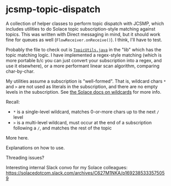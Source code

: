 # jcsmp-topic-dispatch

A collection of helper classes to perform topic dispatch with JCSMP, which includes utilities to do Solace topic subscription-style matching against topics.
This was written with Direct messaging in mind, but it should work fine for queues as well (`FlowReceiver.onReceive()`).  I think, I'll have to test.

Probably the file to check out is [`TopicUtils.java`](jcsmp-topic-dispatch-lib/src/main/java/com/solace/labs/topic/TopicUtils.java)
in the "lib" which has the topic matching logic.  I have implemented a regex-style matching (which is more portable b/c
you can just convert your subscription into a regex, and use it elsewhere), or a more performant linear scan algorithm, comparing char-by-char.

My utilities assume a subscription is "well-formed".  That is, wildcard chars `*` and `>` are not used as literals in the subscription, and there are no empty levels
in the subscription.  See [the Solace docs on wildcards](https://docs.solace.com/Messaging/Wildcard-Charaters-Topic-Subs.htm) for more info.

Recall:

- `*` is a single-level wildcard, matches 0-or-more chars up to the next `/` level
- `>` is a multi-level wildcard, must occur at the end of a subscription following a `/`, and matches the rest of the topic

More here.

Explanations on how to use.

Threading issues?



Interesting internal Slack convo for my Solace colleagues: https://solacedotcom.slack.com/archives/C627M1NKA/p1692385333575059
